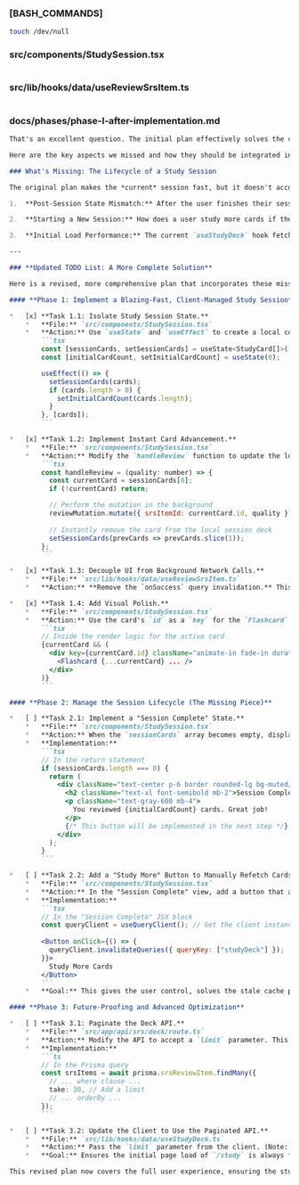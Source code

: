 ### [BASH_COMMANDS]
```bash
touch /dev/null
```
### src/components/StudySession.tsx
```tsx
```
### src/lib/hooks/data/useReviewSrsItem.ts
```ts
```
### docs/phases/phase-l-after-implementation.md
```md
That's an excellent question. The initial plan effectively solves the core lag issue, but you're right to ask what else we should consider. Thinking about the full user-flow reveals a few missing pieces needed to make the solution truly robust and seamless.

Here are the key aspects we missed and how they should be integrated into the plan.

### What's Missing: The Lifecycle of a Study Session

The original plan makes the *current* session fast, but it doesn't account for what happens immediately before or after.

1.  **Post-Session State Mismatch:** After the user finishes their session, our local state (`sessionCards`) will be empty. However, the server-side cache in React Query (`studyDeck`) is now stale. If the user navigates away and comes back, they will see the old deck again until the cache expires. This is confusing.

2.  **Starting a New Session:** How does a user study more cards if they have more due? The plan removes the mechanism to refetch the deck. We need to give the user a way to explicitly start a new session with the next batch of due cards.

3.  **Initial Load Performance:** The current `useStudyDeck` hook fetches *all* due cards at once. If a user has 500 cards due, the initial page load for `/study` could be slow, even if the review process itself becomes fast.

---

### **Updated TODO List: A More Complete Solution**

Here is a revised, more comprehensive plan that incorporates these missing lifecycle steps.

#### **Phase 1: Implement a Blazing-Fast, Client-Managed Study Session** (Combines old Phase 1 & 2)

*   [x] **Task 1.1: Isolate Study Session State.**
    *   **File:** `src/components/StudySession.tsx`
    *   **Action:** Use `useState` and `useEffect` to create a local copy of the `cards` prop. This `sessionCards` state will be managed independently during the review session.
        ```tsx
        const [sessionCards, setSessionCards] = useState<StudyCard[]>([]);
        const [initialCardCount, setInitialCardCount] = useState(0);

        useEffect(() => {
          setSessionCards(cards);
          if (cards.length > 0) {
            setInitialCardCount(cards.length);
          }
        }, [cards]);
        ```

*   [x] **Task 1.2: Implement Instant Card Advancement.**
    *   **File:** `src/components/StudySession.tsx`
    *   **Action:** Modify the `handleReview` function to update the local state directly, providing immediate feedback. The current card will always be `sessionCards[0]`.
        ```tsx
        const handleReview = (quality: number) => {
          const currentCard = sessionCards[0];
          if (!currentCard) return;

          // Perform the mutation in the background
          reviewMutation.mutate({ srsItemId: currentCard.id, quality });
          
          // Instantly remove the card from the local session deck
          setSessionCards(prevCards => prevCards.slice(1));
        };
        ```

*   [x] **Task 1.3: Decouple UI from Background Network Calls.**
    *   **File:** `src/lib/hooks/data/useReviewSrsItem.ts`
    *   **Action:** **Remove the `onSuccess` query invalidation.** This is the critical step to prevent lag. The database update now happens silently without blocking the UI. We will keep the `onError` toast to alert the user if the save fails.

*   [x] **Task 1.4: Add Visual Polish.**
    *   **File:** `src/components/StudySession.tsx`
    *   **Action:** Use the card's `id` as a `key` for the `Flashcard` component and wrap it in a `div` with a fade-in animation class. This ensures a smooth transition between cards.
        ```tsx
        // Inside the render logic for the active card
        {currentCard && (
          <div key={currentCard.id} className="animate-in fade-in duration-300">
            <Flashcard {...currentCard} ... />
          </div>
        )}
        ```

#### **Phase 2: Manage the Session Lifecycle (The Missing Piece)**

*   [ ] **Task 2.1: Implement a "Session Complete" State.**
    *   **File:** `src/components/StudySession.tsx`
    *   **Action:** When the `sessionCards` array becomes empty, display a summary view instead of a flashcard.
    *   **Implementation:**
        ```tsx
        // In the return statement
        if (sessionCards.length === 0) {
          return (
            <div className="text-center p-6 border rounded-lg bg-muted/20">
              <h2 className="text-xl font-semibold mb-2">Session Complete!</h2>
              <p className="text-gray-600 mb-4">
                You reviewed {initialCardCount} cards. Great job!
              </p>
              {/* This button will be implemented in the next step */}
            </div>
          );
        }
        ```

*   [ ] **Task 2.2: Add a "Study More" Button to Manually Refetch Cards.**
    *   **File:** `src/components/StudySession.tsx`
    *   **Action:** In the "Session Complete" view, add a button that allows the user to fetch the next batch of due cards.
    *   **Implementation:**
        ```tsx
        // In the "Session Complete" JSX block
        const queryClient = useQueryClient(); // Get the client instance
        
        <Button onClick={() => {
          queryClient.invalidateQueries({ queryKey: ["studyDeck"] });
        }}>
          Study More Cards
        </Button>
        ```
    *   **Goal:** This gives the user control, solves the stale cache problem, and provides a clear way to start a new session.

#### **Phase 3: Future-Proofing and Advanced Optimization**

*   [ ] **Task 3.1: Paginate the Deck API.**
    *   **File:** `src/app/api/srs/deck/route.ts`
    *   **Action:** Modify the API to accept a `limit` parameter. This prevents fetching hundreds of cards at once. A limit of 20-30 is a good starting point.
    *   **Implementation:**
        ```ts
        // In the Prisma query
        const srsItems = await prisma.srsReviewItem.findMany({
          // ... where clause ...
          take: 30, // Add a limit
          // ... orderBy ...
        });
        ```

*   [ ] **Task 3.2: Update the Client to Use the Paginated API.**
    *   **File:** `src/lib/hooks/data/useStudyDeck.ts`
    *   **Action:** Pass the `limit` parameter from the client. (Note: For this initial fix, we can hardcode the limit on the API side as a safety measure).
    *   **Goal:** Ensures the initial page load of `/study` is always fast, regardless of how many cards are due.

This revised plan now covers the full user experience, ensuring the study page is not only fast during reviews but also loads quickly and behaves predictably between sessions.
```